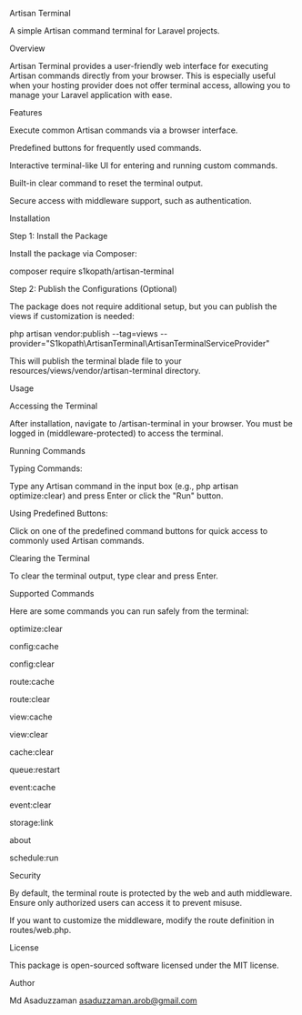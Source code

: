 Artisan Terminal

A simple Artisan command terminal for Laravel projects.

Overview

Artisan Terminal provides a user-friendly web interface for executing Artisan commands directly from your browser. This is especially useful when your hosting provider does not offer terminal access, allowing you to manage your Laravel application with ease.

Features

Execute common Artisan commands via a browser interface.

Predefined buttons for frequently used commands.

Interactive terminal-like UI for entering and running custom commands.

Built-in clear command to reset the terminal output.

Secure access with middleware support, such as authentication.

Installation

Step 1: Install the Package

Install the package via Composer:

composer require s1kopath/artisan-terminal

Step 2: Publish the Configurations (Optional)

The package does not require additional setup, but you can publish the views if customization is needed:

php artisan vendor:publish --tag=views --provider="S1kopath\ArtisanTerminal\ArtisanTerminalServiceProvider"

This will publish the terminal blade file to your resources/views/vendor/artisan-terminal directory.

Usage

Accessing the Terminal

After installation, navigate to /artisan-terminal in your browser. You must be logged in (middleware-protected) to access the terminal.

Running Commands

Typing Commands:

Type any Artisan command in the input box (e.g., php artisan optimize:clear) and press Enter or click the "Run" button.

Using Predefined Buttons:

Click on one of the predefined command buttons for quick access to commonly used Artisan commands.

Clearing the Terminal

To clear the terminal output, type clear and press Enter.

Supported Commands

Here are some commands you can run safely from the terminal:

optimize:clear

config:cache

config:clear

route:cache

route:clear

view:cache

view:clear

cache:clear

queue:restart

event:cache

event:clear

storage:link

about

schedule:run

Security

By default, the terminal route is protected by the web and auth middleware. Ensure only authorized users can access it to prevent misuse.

If you want to customize the middleware, modify the route definition in routes/web.php.

License

This package is open-sourced software licensed under the MIT license.

Author

Md Asaduzzaman
asaduzzaman.arob@gmail.com